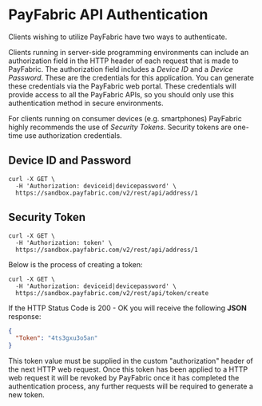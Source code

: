 PayFabric API Authentication
============================
Clients wishing to utilize PayFabric have two ways to authenticate.

Clients running in server-side programming environments can include an authorization field in the HTTP header of each request that is made to PayFabric. The authorization field includes a _Device ID_ and a _Device Password_. These are the credentials for this application. You can generate these credentials via the PayFabric web portal. These credentials will provide access to all the PayFabric APIs, so you should only use this authentication method in secure environments.

For clients running on consumer devices (e.g. smartphones) PayFabric highly recommends the use of _Security Tokens_. Security tokens are one-time use authorization credentials. 

Device ID and Password
----------------------
```shell
curl -X GET \
  -H 'Authorization: deviceid|devicepassword' \
  https://sandbox.payfabric.com/v2/rest/api/address/1
```

Security Token
--------------
```shell
curl -X GET \
  -H 'Authorization: token' \
  https://sandbox.payfabric.com/v2/rest/api/address/1
```

Below is the process of creating a token:

```shell
curl -X GET \
  -H 'Authorization: deviceid|devicepassword' \
  https://sandbox.payfabric.com/v2/rest/api/token/create
```
If the HTTP Status Code is 200 - OK you will receive the following **JSON** response:
```JSON
{
  "Token": "4ts3gxu3o5an"
}
```
This token value must be supplied in the custom "authorization" header of the next HTTP web request. Once this token has been applied to a HTTP web request it will be revoked by PayFabric once it has completed the authentication process, any further requests will be required to generate a new token.
